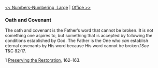 [<< Numbers-Numbering, Large](Numbers-Numbering,%20Large)  |  [Office >>](Office)

### Oath and Covenant
The oath and covenant is the Father’s word that cannot be broken. It is not something one aspires to, but something that is accepted by following the conditions established by God. The Father is the One who *can* establish eternal covenants by His word because His word cannot be broken.1*See* T&C 82:17.



1
[Preserving the Restoration](#), 162–163.